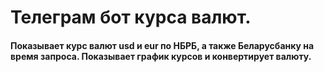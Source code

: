 # Телеграм бот курса валют. 
#### Показывает курс валют usd и eur по НБРБ, а также Беларусбанку на время запроса. Показывает график курсов и конвертирует валюту.
